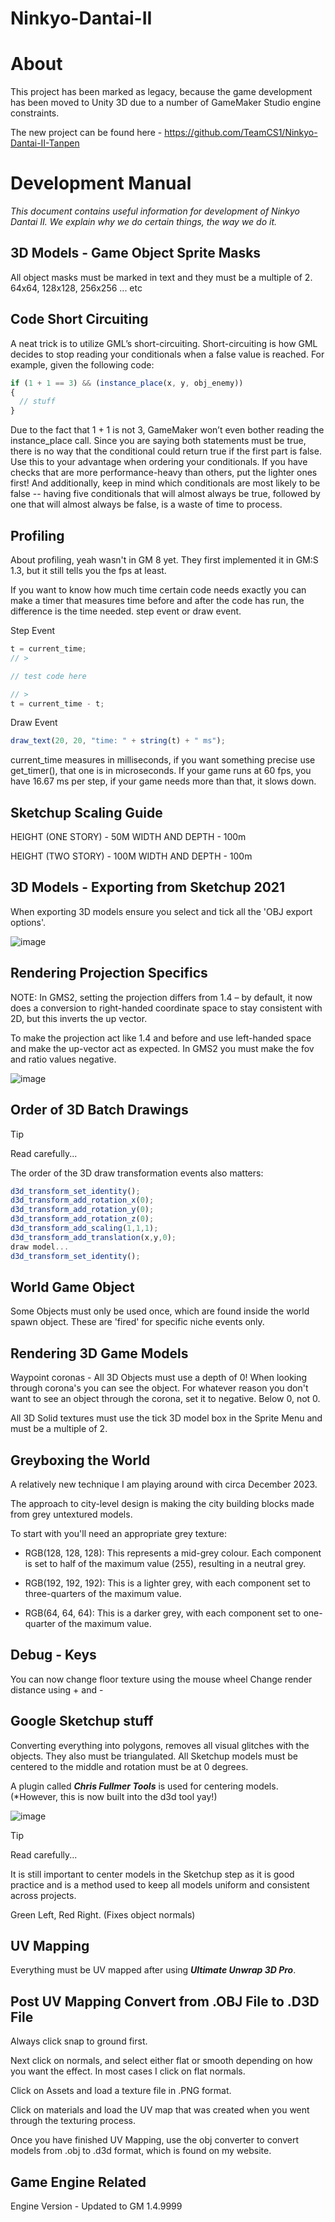# Ninkyo-Dantai-II

# About

This project has been marked as legacy, because the game development has been moved to Unity 3D due to a number of GameMaker Studio engine constraints.

The new project can be found here - https://github.com/TeamCS1/Ninkyo-Dantai-II-Tanpen

# Development Manual

_This document contains useful information for development of Ninkyo Dantai II. We explain why we do certain things, the way we do it._

## 3D Models - Game Object Sprite Masks

All object masks must be marked in text and they must be a multiple of 2. 64x64, 128x128, 256x256 ... etc

## **Code Short Circuiting**

A neat trick is to utilize GML’s short-circuiting. Short-circuiting is how GML decides to stop reading your conditionals when a false value is reached. For example, given the following code:

```javascript
if (1 + 1 == 3) && (instance_place(x, y, obj_enemy))
{
  // stuff
}
```
Due to the fact that 1 + 1 is not 3, GameMaker won’t even bother reading the instance_place call. Since you are saying both statements must be true, there is no way that the conditional could return true if the first part is false. Use this to your advantage when ordering your conditionals. If you have checks that are more performance-heavy than others, put the lighter ones first! And additionally, keep in mind which conditionals are most likely to be false -- having five conditionals that will almost always be true, followed by one that will almost always be false, is a waste of time to process.

## **Profiling**

About profiling, yeah wasn't in GM 8 yet. They first implemented it in GM:S 1.3, but it still tells you the fps at least.

If you want to know how much time certain code needs exactly you can make a timer that measures time before and after the code has run, the difference is the time needed.
step event or draw event.

Step Event
```javascript
t = current_time;
// >

// test code here

// >
t = current_time - t;

```
Draw Event
```javascript
draw_text(20, 20, "time: " + string(t) + " ms");
```
current_time measures in milliseconds, if you want something precise use get_timer(), that one is in microseconds. If your game runs at 60 fps, you have 16.67 ms per step, if your game needs more than that, it slows down.

## **Sketchup Scaling Guide**

HEIGHT (ONE STORY) - 50M
WIDTH AND DEPTH - 100m

HEIGHT (TWO STORY) - 100M
WIDTH AND DEPTH - 100m

## **3D Models - Exporting from Sketchup 2021**

When exporting 3D models ensure you select and tick all the 'OBJ export options'.

![image](https://github.com/TeamCS1/Ninkyo-Dantai-II/assets/84191027/6c5096fe-5819-42a0-9cf5-61e0259afd06)

## Rendering Projection Specifics

NOTE: In GMS2, setting the projection differs from 1.4 – by default, it now does a conversion to right-handed coordinate space to stay consistent with 2D, but this inverts the up vector. 

To make the projection act like 1.4 and before and use left-handed space and make the up-vector act as expected. In GMS2 you must make the fov and ratio values negative.

![image](https://github.com/TeamCS1/Ninkyo-Dantai-II/assets/84191027/32a88392-4b5b-432f-ac5e-4aa2c72a3b18)

## **Order of 3D Batch Drawings**

> [!TIP]
> Read carefully...
> 
The order of the 3D draw transformation events also matters:

```javascript
d3d_transform_set_identity();
d3d_transform_add_rotation_x(0);
d3d_transform_add_rotation_y(0);
d3d_transform_add_rotation_z(0);
d3d_transform_add_scaling(1,1,1);
d3d_transform_add_translation(x,y,0);
draw model...
d3d_transform_set_identity();
```

## World Game Object

Some Objects must only be used once, which are found inside the world spawn object. These are 'fired' for specific niche events only.

## Rendering 3D Game Models

Waypoint coronas - All 3D Objects must use a depth of 0! When looking through corona's you can see the object. For whatever reason you don't want to see an object through the corona, set it to negative. Below 0, not 0.

All 3D Solid textures must use the tick 3D model box in the Sprite Menu and must be a multiple of 2.

## Greyboxing the World

A relatively new technique I am playing around with circa December 2023.

The approach to city-level design is making the city building blocks made from grey untextured models.

To start with you'll need an appropriate grey texture:

+ RGB(128, 128, 128): This represents a mid-grey colour. Each component is set to half of the maximum value (255), resulting in a neutral grey.

+ RGB(192, 192, 192): This is a lighter grey, with each component set to three-quarters of the maximum value.

+ RGB(64, 64, 64): This is a darker grey, with each component set to one-quarter of the maximum value.

## **Debug - Keys**

You can now change floor texture using the mouse wheel
Change render distance using + and -

## Google Sketchup stuff

Converting everything into polygons, removes all visual glitches with the objects. They also must be triangulated.
All Sketchup models must be centered to the middle and rotation must be at 0 degrees.

A plugin called _**Chris Fullmer Tools**_ is used for centering models. (*However, this is now built into the d3d tool yay!)

![image](https://github.com/TeamCS1/Ninkyo-Dantai-II/assets/84191027/f6208ca9-2922-4fbf-9a74-ee6a34c68afd)

> [!TIP]
> Read carefully...

It is still important to center models in the Sketchup step as it is good practice and is a method used to keep all models uniform and consistent across projects.

Green Left, Red Right. (Fixes object normals)

## UV Mapping
Everything must be UV mapped after using _**Ultimate Unwrap 3D Pro**_.

## Post UV Mapping Convert from .OBJ File to .D3D File

Always click snap to ground first.

Next click on normals, and select either flat or smooth depending on how you want the effect. In most cases I click on flat normals.

Click on Assets and load a texture file in .PNG format.

Click on materials and load the UV map that was created when you went through the texturing process.

Once you have finished UV Mapping, use the obj converter to convert models from .obj to .d3d format, which is found on my website.

## Game Engine Related
Engine Version - Updated to GM 1.4.9999





